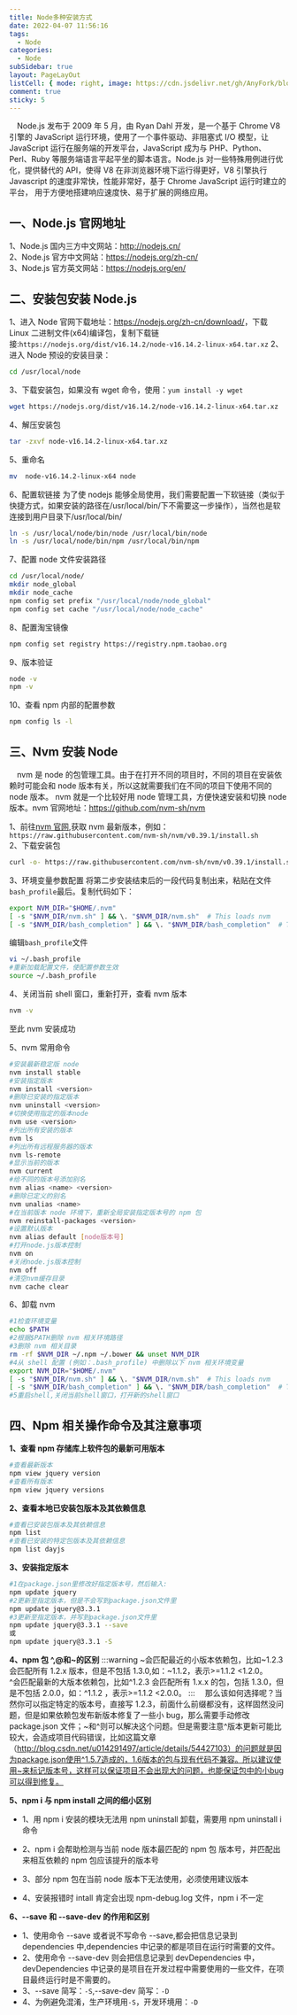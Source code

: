 ```yaml
---
title: Node多种安装方式
date: 2022-04-07 11:56:16
tags:
  - Node
categories:
  - Node
subSidebar: true
layout: PageLayOut
listCell: { mode: right, image: https://cdn.jsdelivr.net/gh/AnyFork/blog-images/markdown/202204071154296.jpg }
comment: true
sticky: 5
---
```


&emsp;Node.js 发布于 2009 年 5 月，由 Ryan Dahl 开发，是一个基于 Chrome V8 引擎的 JavaScript 运行环境，使用了一个事件驱动、非阻塞式 I/O 模型，让 JavaScript 运行在服务端的开发平台，JavaScript 成为与 PHP、Python、Perl、Ruby 等服务端语言平起平坐的脚本语言。Node.js 对一些特殊用例进行优化，提供替代的 API，使得 V8 在非浏览器环境下运行得更好，V8 引擎执行 Javascript 的速度非常快，性能非常好，基于 Chrome JavaScript 运行时建立的平台， 用于方便地搭建响应速度快、易于扩展的网络应用。

<!-- more -->

## 一、Node.js 官网地址

1、Node.js 国内三方中文网站：<http://nodejs.cn/>  
2、Node.js 官方中文网站：<https://nodejs.org/zh-cn/>  
3、Node.js 官方英文网站：<https://nodejs.org/en/>

## 二、安装包安装 Node.js

1、进入 Node 官网下载地址：<https://nodejs.org/zh-cn/download/>，下载 Linux 二进制文件(x64)编译包，复制下载链接:`https://nodejs.org/dist/v16.14.2/node-v16.14.2-linux-x64.tar.xz`
2、进入 Node 预设的安装目录：

```bash
cd /usr/local/node
```

3、下载安装包，如果没有 wget 命令，使用：`yum install -y wget`

```bash
wget https://nodejs.org/dist/v16.14.2/node-v16.14.2-linux-x64.tar.xz
```

4、解压安装包

```bash
tar -zxvf node-v16.14.2-linux-x64.tar.xz
```

5、重命名

```bash
mv  node-v16.14.2-linux-x64 node
```

6、配置软链接
为了使 nodejs 能够全局使用，我们需要配置一下软链接（类似于快捷方式，如果安装的路径在/usr/local/bin/下不需要这一步操作），当然也是软连接到用户目录下/usr/local/bin/

```bash
ln -s /usr/local/node/bin/node /usr/local/bin/node
ln -s /usr/local/node/bin/npm /usr/local/bin/npm
```

7、配置 node 文件安装路径

```bash
cd /usr/local/node/
mkdir node_global
mkdir node_cache
npm config set prefix "/usr/local/node/node_global"
npm config set cache "/usr/local/node/node_cache"
```

8、配置淘宝镜像

```bash
npm config set registry https://registry.npm.taobao.org
```

9、版本验证

```bash
node -v
npm -v
```

10、查看 npm 内部的配置参数

```bash
npm config ls -l
```

## 三、Nvm 安装 Node

&emsp;nvm 是 node 的包管理工具。由于在打开不同的项目时，不同的项目在安装依赖时可能会和 node 版本有关，所以这就需要我们在不同的项目下使用不同的 node 版本。
nvm 就是一个比较好用 node 管理工具，方便快速安装和切换 node 版本。nvm 官网地址：<https://github.com/nvm-sh/nvm>

1、前往[nvm 官网](https://github.com/nvm-sh/nvm),获取 nvm 最新版本，例如：`https://raw.githubusercontent.com/nvm-sh/nvm/v0.39.1/install.sh`  
2、下载安装包

```bash
curl -o- https://raw.githubusercontent.com/nvm-sh/nvm/v0.39.1/install.sh | bash
```

3、环境变量参数配置
将第二步安装结束后的一段代码复制出来，粘贴在文件`bash_profile`最后。复制代码如下：

```bash
export NVM_DIR="$HOME/.nvm"
[ -s "$NVM_DIR/nvm.sh" ] && \. "$NVM_DIR/nvm.sh"  # This loads nvm
[ -s "$NVM_DIR/bash_completion" ] && \. "$NVM_DIR/bash_completion"  # This loads nvm bash_completion
```

编辑`bash_profile`文件

```bash
vi ~/.bash_profile
#重新加载配置文件，使配置参数生效
source ~/.bash_profile
```

4、关闭当前 shell 窗口，重新打开，查看 nvm 版本

```bash
nvm -v
```

至此 nvm 安装成功

5、nvm 常用命令

```bash
#安装最新稳定版 node
nvm install stable
#安装指定版本
nvm install <version>
#删除已安装的指定版本
nvm uninstall <version>
#切换使用指定的版本node
nvm use <version>
#列出所有安装的版本
nvm ls
#列出所有远程服务器的版本
nvm ls-remote
#显示当前的版本
nvm current
#给不同的版本号添加别名
nvm alias <name> <version>
#删除已定义的别名
nvm unalias <name>
#在当前版本 node 环境下，重新全局安装指定版本号的 npm 包
nvm reinstall-packages <version>
#设置默认版本
nvm alias default [node版本号]
#打开node.js版本控制
nvm on
#关闭node.js版本控制
nvm off
#清空nvm缓存目录
nvm cache clear
```

6、卸载 nvm

```bash
#1检查环境变量
echo $PATH
#2根据$PATH删除 nvm 相关环境路径
#3删除 nvm 相关目录
rm -rf $NVM_DIR ~/.npm ~/.bower && unset NVM_DIR
#4从 shell 配置 (例如：.bash_profile) 中删除以下 nvm 相关环境变量
export NVM_DIR="$HOME/.nvm"
[ -s "$NVM_DIR/nvm.sh" ] && \. "$NVM_DIR/nvm.sh"  # This loads nvm
[ -s "$NVM_DIR/bash_completion" ] && \. "$NVM_DIR/bash_completion"  # This loads nvm bash_completion
#5重启shell,关闭当前shell窗口，打开新的shell窗口
```

## 四、Npm 相关操作命令及其注意事项

**1、查看 npm 存储库上软件包的最新可用版本**

```bash
#查看最新版本
npm view jquery version
#查看所有版本
npm view jquery versions
```

**2、查看本地已安装包版本及其依赖信息**

```bash
#查看已安装包版本及其依赖信息
npm list
#查看已安装的特定包版本及其依赖信息
npm list dayjs
```

**3、安装指定版本**

```bash
#1在package.json里修改好指定版本号，然后输入:
npm update jquery
#2更新至指定版本，但是不会写到package.json文件里
npm update jquery@3.3.1
#3更新至指定版本，并写到package.json文件里
npm update jquery@3.3.1 --save
或
npm update jquery@3.3.1 -S
```

**4、npm 包 ^,@和~的区别**
:::warning
~会匹配最近的小版本依赖包，比如~1.2.3 会匹配所有 1.2.x 版本，但是不包括 1.3.0,如：~1.1.2，表示>=1.1.2 <1.2.0。  
^会匹配最新的大版本依赖包，比如^1.2.3 会匹配所有 1.x.x 的包，包括 1.3.0，但是不包括 2.0.0，如：^1.1.2 ，表示>=1.1.2 <2.0.0。
:::
&emsp;那么该如何选择呢？当然你可以指定特定的版本号，直接写 1.2.3，前面什么前缀都没有，这样固然没问题，但是如果依赖包发布新版本修复了一些小 bug，那么需要手动修改 package.json 文件；~和^则可以解决这个问题。但是需要注意^版本更新可能比较大，会造成项目代码错误，比如这篇文章（http://blog.csdn.net/u014291497/article/details/54427103）的问题就是因为package.json使用^1.5.7造成的，1.6版本的包与现有代码不兼容。所以建议使用~来标记版本号，这样可以保证项目不会出现大的问题，也能保证包中的小bug可以得到修复。

**5、npm i 与 npm install 之间的细小区别**

- 1、用 npm i 安装的模块无法用 npm uninstall 卸载，需要用 npm uninstall i 命令

- 2、npm i 会帮助检测与当前 node 版本最匹配的 npm 包 版本号，并匹配出来相互依赖的 npm 包应该提升的版本号

- 3、部分 npm 包在当前 node 版本下无法使用，必须使用建议版本

- 4、安装报错时 intall 肯定会出现 npm-debug.log 文件，npm i 不一定

**6、--save 和 --save-dev 的作用和区别**

- 1、使用命令 --save 或者说不写命令 --save,都会把信息记录到 dependencies 中,dependencies 中记录的都是项目在运行时需要的文件。
- 2、使用命令 --save-dev 则会把信息记录到 devDependencies 中， devDependencies 中记录的是项目在开发过程中需要使用的一些文件，在项目最终运行时是不需要的。
- 3、--save 简写：`-S`,--save-dev 简写：`-D`
- 4、为例避免混淆，生产环境用`-S`，开发环境用：`-D`
  <Reward/>
